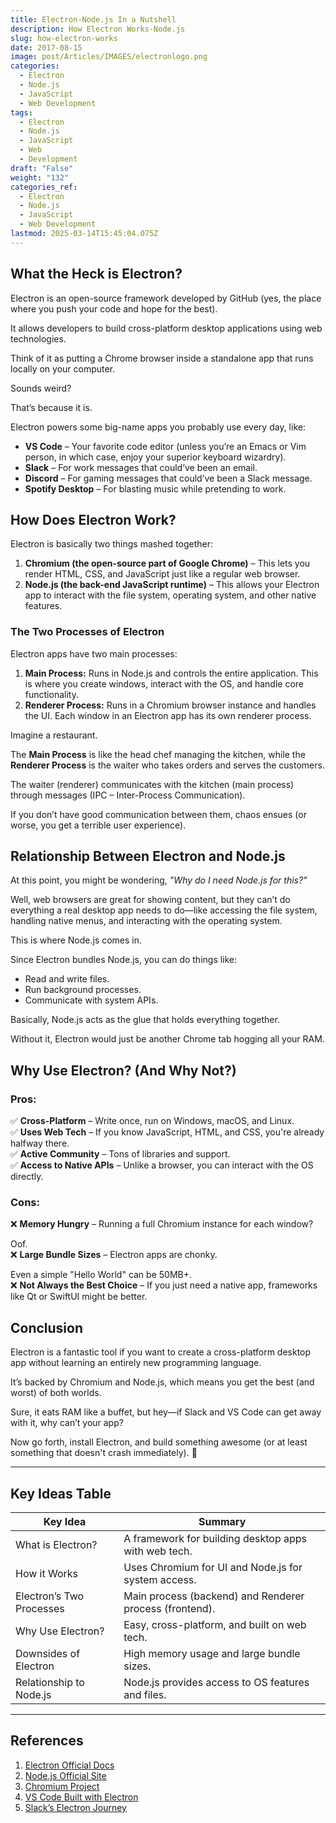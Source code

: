 ```yaml
---
title: Electron-Node.js In a Nutshell
description: How Electron Works-Node.js
slug: how-electron-works
date: 2017-08-15
image: post/Articles/IMAGES/electronlogo.png
categories:
  - Electron
  - Node.js
  - JavaScript
  - Web Development
tags:
  - Electron
  - Node.js
  - JavaScript
  - Web
  - Development
draft: "False"
weight: "132"
categories_ref:
  - Electron
  - Node.js
  - JavaScript
  - Web Development
lastmod: 2025-03-14T15:45:04.075Z
---
```

## What the Heck is Electron?

Electron is an open-source framework developed by GitHub (yes, the place where you push your code and hope for the best).

It allows developers to build cross-platform desktop applications using web technologies.

Think of it as putting a Chrome browser inside a standalone app that runs locally on your computer.

Sounds weird?

That’s because it is.

Electron powers some big-name apps you probably use every day, like:

* **VS Code** – Your favorite code editor (unless you’re an Emacs or Vim person, in which case, enjoy your superior keyboard wizardry).
* **Slack** – For work messages that could’ve been an email.
* **Discord** – For gaming messages that could’ve been a Slack message.
* **Spotify Desktop** – For blasting music while pretending to work.

## How Does Electron Work?

Electron is basically two things mashed together:

1. **Chromium (the open-source part of Google Chrome)** – This lets you render HTML, CSS, and JavaScript just like a regular web browser.
2. **Node.js (the back-end JavaScript runtime)** – This allows your Electron app to interact with the file system, operating system, and other native features.

### The Two Processes of Electron

Electron apps have two main processes:

1. **Main Process:** Runs in Node.js and controls the entire application. This is where you create windows, interact with the OS, and handle core functionality.
2. **Renderer Process:** Runs in a Chromium browser instance and handles the UI. Each window in an Electron app has its own renderer process.

Imagine a restaurant.

The **Main Process** is like the head chef managing the kitchen, while the **Renderer Process** is the waiter who takes orders and serves the customers.

The waiter (renderer) communicates with the kitchen (main process) through messages (IPC – Inter-Process Communication).

If you don’t have good communication between them, chaos ensues (or worse, you get a terrible user experience).

## Relationship Between Electron and Node.js

At this point, you might be wondering, *"Why do I need Node.js for this?"*

Well, web browsers are great for showing content, but they can’t do everything a real desktop app needs to do—like accessing the file system, handling native menus, and interacting with the operating system.

This is where Node.js comes in.

Since Electron bundles Node.js, you can do things like:

* Read and write files.
* Run background processes.
* Communicate with system APIs.

Basically, Node.js acts as the glue that holds everything together.

Without it, Electron would just be another Chrome tab hogging all your RAM.

## Why Use Electron? (And Why Not?)

### Pros:

✅ **Cross-Platform** – Write once, run on Windows, macOS, and Linux.\
✅ **Uses Web Tech** – If you know JavaScript, HTML, and CSS, you're already halfway there.\
✅ **Active Community** – Tons of libraries and support.\
✅ **Access to Native APIs** – Unlike a browser, you can interact with the OS directly.

### Cons:

❌ **Memory Hungry** – Running a full Chromium instance for each window?

Oof.\
❌ **Large Bundle Sizes** – Electron apps are chonky.

Even a simple "Hello World" can be 50MB+.\
❌ **Not Always the Best Choice** – If you just need a native app, frameworks like Qt or SwiftUI might be better.

## Conclusion

Electron is a fantastic tool if you want to create a cross-platform desktop app without learning an entirely new programming language.

It’s backed by Chromium and Node.js, which means you get the best (and worst) of both worlds.

Sure, it eats RAM like a buffet, but hey—if Slack and VS Code can get away with it, why can’t your app?

Now go forth, install Electron, and build something awesome (or at least something that doesn't crash immediately). 🚀

***

## Key Ideas Table

| Key Idea                 | Summary                                                 |
| ------------------------ | ------------------------------------------------------- |
| What is Electron?        | A framework for building desktop apps with web tech.    |
| How it Works             | Uses Chromium for UI and Node.js for system access.     |
| Electron’s Two Processes | Main process (backend) and Renderer process (frontend). |
| Why Use Electron?        | Easy, cross-platform, and built on web tech.            |
| Downsides of Electron    | High memory usage and large bundle sizes.               |
| Relationship to Node.js  | Node.js provides access to OS features and files.       |

***

## References

1. [Electron Official Docs](https://www.electronjs.org/docs)
2. [Node.js Official Site](https://nodejs.org/)
3. [Chromium Project](https://www.chromium.org/)
4. [VS Code Built with Electron](https://code.visualstudio.com/)
5. [Slack’s Electron Journey](https://slack.engineering/slack-desktop-2-0-released/)
